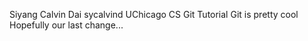 Siyang Calvin Dai sycalvind
UChicago CS Git Tutorial
Git is pretty cool
Hopefully our last change...
